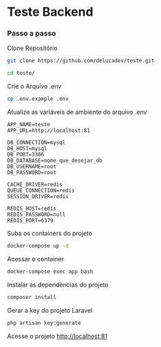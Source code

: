 
# Teste Backend

### Passo a passo
Clone Repositório
```sh
git clone https://github.com/delucadev/teste.git
```

```sh
cd teste/
```


Crie o Arquivo .env
```sh
cp .env.example .env
```


Atualize as variáveis de ambiente do arquivo .env
```dosini
APP_NAME=teste
APP_URL=http://localhost:81

DB_CONNECTION=mysql
DB_HOST=mysql
DB_PORT=3306
DB_DATABASE=nome_que_desejar_db
DB_USERNAME=root
DB_PASSWORD=root

CACHE_DRIVER=redis
QUEUE_CONNECTION=redis
SESSION_DRIVER=redis

REDIS_HOST=redis
REDIS_PASSWORD=null
REDIS_PORT=6379
```


Suba os containers do projeto
```sh
docker-compose up -d
```


Acessar o container
```sh
docker-compose exec app bash
```


Instalar as dependências do projeto
```sh
composer install
```


Gerar a key do projeto Laravel
```sh
php artisan key:generate
```


Acesse o projeto
[http://localhost:81](http://localhost:81)
